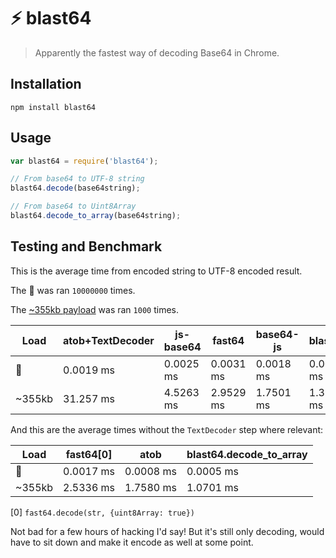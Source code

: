 # ⚡️ blast64
> Apparently the fastest way of decoding Base64 in Chrome.

## Installation

```
npm install blast64
```

## Usage

```javascript
var blast64 = require('blast64');

// From base64 to UTF-8 string
blast64.decode(base64string);

// From base64 to Uint8Array
blast64.decode_to_array(base64string);
```

## Testing and Benchmark

This is the average time from encoded string to UTF-8 encoded result.

The 💓  was ran `10000000` times.

The [~355kb payload](https://github.com/ostera/blast64/tree/master/test/sample.js) was ran `1000` times.

| Load   | atob+TextDecoder | js-base64  | fast64    | base64-js | blast64   |
|--------|------------------|------------|-----------|-----------|-----------|
| 💓      | 0.0019 ms        | 0.0025 ms  | 0.0031 ms | 0.0018 ms | 0.0010 ms |
| ~355kb | 31.257 ms        | 4.5263 ms  | 2.9529 ms | 1.7501 ms | 1.3920 ms |

And this are the average times without the `TextDecoder` step where relevant:

| Load   | fast64[0] | atob      | blast64.decode_to_array   |
|--------|-----------|-----------|---------------------------|
| 💓      | 0.0017 ms | 0.0008 ms | 0.0005 ms                 |
| ~355kb | 2.5336 ms | 1.7580 ms | 1.0701 ms                 |

[0] `fast64.decode(str, {uint8Array: true})`

Not bad for a few hours of hacking I'd say! But it's still only decoding, would have to sit down and make it encode as well at some point.

